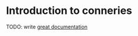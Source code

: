 # Introduction to conneries

TODO: write [great documentation](http://jacobian.org/writing/what-to-write/)
